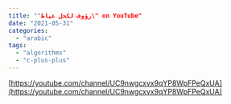 ```yaml
---
title: ""رؤوف لكحل عياط\" on YouTube"
date: "2021-05-31"
categories: 
  - "arabic"
tags: 
  - "algorithms"
  - "c-plus-plus"
---
```


[https://youtube.com/channel/UC9nwgcxvx9qYP8WpFPeQxUA](https://youtube.com/channel/UC9nwgcxvx9qYP8WpFPeQxUA)
